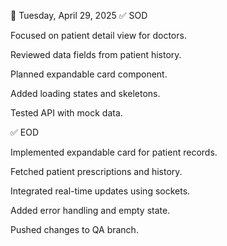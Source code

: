 📅 Tuesday, April 29, 2025
✅ SOD

Focused on patient detail view for doctors.

Reviewed data fields from patient history.

Planned expandable card component.

Added loading states and skeletons.

Tested API with mock data.

✅ EOD

Implemented expandable card for patient records.

Fetched patient prescriptions and history.

Integrated real-time updates using sockets.

Added error handling and empty state.

Pushed changes to QA branch.

